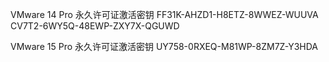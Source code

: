 VMware 14 Pro 永久许可证激活密钥
FF31K-AHZD1-H8ETZ-8WWEZ-WUUVA
CV7T2-6WY5Q-48EWP-ZXY7X-QGUWD



VMware 15 Pro 永久许可证激活密钥
UY758-0RXEQ-M81WP-8ZM7Z-Y3HDA
